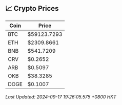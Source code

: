 ## 📈 Crypto Prices

| Coin | Price |
| ---- | ----- |
| BTC | $59123.7293 |
| ETH | $2309.8661 |
| BNB | $541.7209 |
| CRV | $0.2652 |
| ARB | $0.5097 |
| OKB | $38.3285 |
| DOGE | $0.1007 |

_Last Updated: 2024-09-17 19:26:05.575 +0800 HKT_